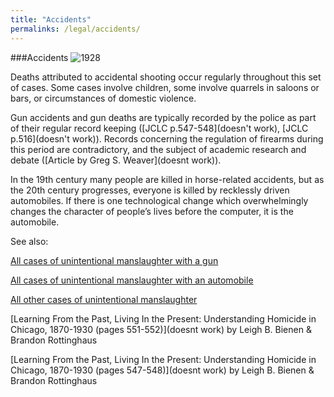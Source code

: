 ```yaml
---
title: "Accidents"
permalinks: /legal/accidents/
---
```


###Accidents
![1928]()

Deaths attributed to accidental shooting occur regularly throughout this set of cases. Some cases involve children, some involve quarrels in saloons or bars, or circumstances of domestic violence. 

Gun accidents and gun deaths are typically recorded by the police as part of their regular record keeping ([JCLC p.547-548](doesn't work), [JCLC p.516](doesn't work)). Records concerning the regulation of firearms during this period are contradictory, and the subject of academic research and debate ([Article by Greg S. Weaver](doesnt work)). 

In the 19th century many people are killed in horse-related accidents, but as the 20th century progresses, everyone is killed by recklessly driven automobiles. If there is one technological change which overwhelmingly changes the character of people’s lives before the computer, it is the automobile.

See also:

[All cases of unintentional manslaughter with a gun](/database/?backToResults=1&kindman=2&page=1)

[All cases of unintentional manslaughter with an automobile](/database/?backToResults=1&kindman=1&page=1)

[All other cases of unintentional manslaughter](/database/?backToResults=1&kindman=3&page=1)

[Learning From the Past, Living In the Present: Understanding Homicide in Chicago, 1870-1930 (pages 551-552)](doesnt work) by Leigh B. Bienen & Brandon Rottinghaus

[Learning From the Past, Living In the Present: Understanding Homicide in Chicago, 1870-1930 (pages 547-548)](doesnt work) by Leigh B. Bienen & Brandon Rottinghaus